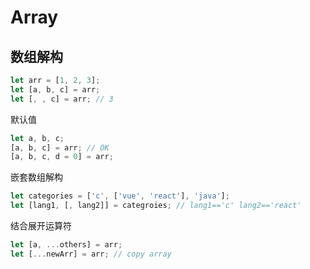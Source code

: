 # Array

## 数组解构

```javascript
let arr = [1, 2, 3];
let [a, b, c] = arr;
let [, , c] = arr; // 3
```

默认值

```javascript
let a, b, c;
[a, b, c] = arr; // OK
[a, b, c, d = 0] = arr;
```

嵌套数组解构

```javascript
let categories = ['c', ['vue', 'react'], 'java'];
let [lang1, [, lang2]] = categroies; // lang1=='c' lang2=='react'
```

结合展开运算符

```javascript
let [a, ...others] = arr;
let [...newArr] = arr; // copy array
```
